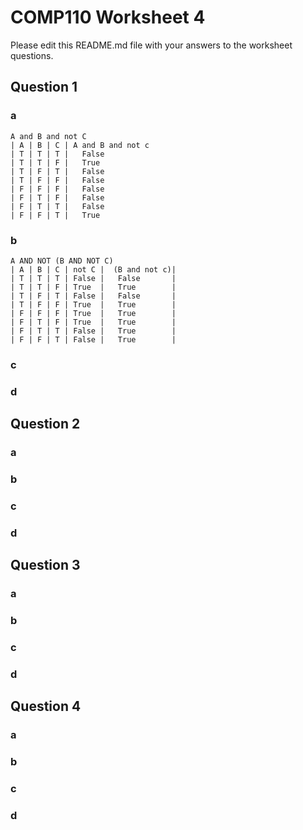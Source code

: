 # COMP110 Worksheet 4

Please edit this README.md file with your answers to the worksheet questions.

## Question 1

### a 
	A and B and not C
	| A | B | C | A and B and not c
	| T	| T	| T	|	False
	| T	| T	| F	|	True
	| T	| F	| T	|	False
	| T	| F	| F	|	False
	| F	| F	| F	|	False
	| F	| T	| F	|	False
	| F	| T	| T	|	False
	| F	| F	| T	|	True

### b
	A AND NOT (B AND NOT C)
	| A | B | C | not C |  (B and not c)|
	| T	| T	| T	| False	|	False		|
	| T	| T	| F	| True	|	True		|
	| T	| F	| T	| False	|	False		|
	| T	| F	| F	| True	|	True		|
	| F	| F	| F	| True	|	True		|
	| F	| T	| F	| True	|	True		|
	| F	| T	| T	| False	|   True		|
	| F	| F	| T	| False	|	True		|

### c

### d

## Question 2

### a

### b

### c

### d

## Question 3

### a

### b

### c

### d

## Question 4

### a

### b

### c

### d

